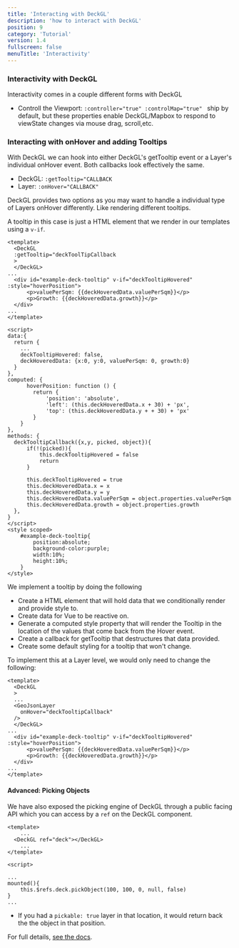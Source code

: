 ```yaml
---
title: 'Interacting with DeckGL'
description: 'how to interact with DeckGL'
position: 9
category: 'Tutorial'
version: 1.4
fullscreen: false
menuTitle: 'Interactivity'
---
```


### Interactivity with DeckGL

Interactivity comes in a couple different forms with DeckGL 

- Controll the Viewport: `:controller="true" :controlMap="true" ` ship by default, but these properties enable DeckGL/Mapbox to respond to viewState changes via mouse drag, scroll,etc.


### Interacting with onHover and adding Tooltips

With DeckGL we can hook into either DeckGL's getTooltip event or a Layer's individual onHover event. Both callbacks look effectively the same. 
- DeckGL: `:getTooltip="CALLBACK`
- Layer: `:onHover="CALLBACK"`

DeckGL provides two options as you may want to handle a individual type of Layers onHover differently. Like rendering different tooltips.

A tooltip in this case is just a HTML element that we render in our templates using a `v-if`.

```
<template> 
  <DeckGL
  :getTooltip="deckToolTipCallback
  >
  </DeckGL>
...
  <div id="example-deck-tooltip" v-if="deckTooltipHovered" :style="hoverPosition">
      <p>valuePerSqm: {{deckHoveredData.valuePerSqm}}</p>
      <p>Growth: {{deckHoveredData.growth}}</p>
  </div>
...
</template>

<script>
data:{
  return {
    ...
    deckTooltipHovered: false,
    deckHoveredData: {x:0, y:0, valuePerSqm: 0, growth:0}
  }
},
computed: {
      hoverPosition: function () {
        return {
            'position': 'absolute',
            'left': (this.deckHoveredData.x + 30) + 'px',
            'top': (this.deckHoveredData.y + + 30) + 'px'
        }
    }
},
methods: {
  deckTooltipCallback({x,y, picked, object}){
      if(!(picked)){
          this.deckTooltipHovered = false
          return 
      }
      
      this.deckTooltipHovered = true
      this.deckHoveredData.x = x
      this.deckHoveredData.y = y
      this.deckHoveredData.valuePerSqm = object.properties.valuePerSqm
      this.deckHoveredData.growth = object.properties.growth
  },
}
</script>
<style scoped>
    #example-deck-tooltip{
        position:absolute;
        background-color:purple;
        width:10%;
        height:10%;
    }
</style>
```

We implement a tooltip by doing the following
- Create a HTML element that will hold data that we conditionally render and provide style to.
- Create data for Vue to be reactive on. 
- Generate a computed style property that will render the Tooltip in the location of the values that come back from the Hover event.
- Create a callback for getTooltip that destructures that data provided. 
- Create some default styling for a tooltip that won't change.

To implement this at a Layer level, we would only need to change the following:

```
<template> 
  <DeckGL
  >
  ...
  <GeoJsonLayer 
    onHover="deckTooltipCallback"
  />
  </DeckGL>
...
  <div id="example-deck-tooltip" v-if="deckTooltipHovered" :style="hoverPosition">
      <p>valuePerSqm: {{deckHoveredData.valuePerSqm}}</p>
      <p>Growth: {{deckHoveredData.growth}}</p>
  </div>
...
</template>
```



#### Advanced: Picking Objects

We have also exposed the picking engine of DeckGL through a public facing API which you can access by a `ref` on the DeckGL component. 

```
<template>
    ...
  <DeckGL ref="deck"></DeckGL>
    ...
</template>

<script>

...
mounted(){
    this.$refs.deck.pickObject(100, 100, 0, null, false)
}
...
```
- If you had a ` pickable: true ` layer in that location, it would return back the the object in that position.

For full details, [see the docs](https://deck.gl/docs/developer-guide/interactivity).